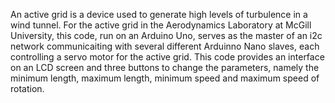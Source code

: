 An active grid is a device used to generate high levels of turbulence in a wind tunnel. For the active grid in the Aerodynamics Laboratory at McGill University, this code, run on an Arduino Uno, serves as the master of an i2c network communicaiting with several different Arduinno Nano slaves, each controlling a servo motor for the active grid. This code provides an interface on an LCD screen and three buttons to change the parameters, namely the minimum length, maximum length, minimum speed and maximum speed of rotation.

